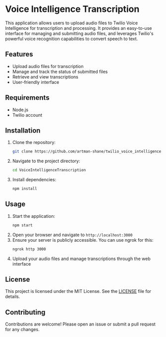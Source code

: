 # Voice Intelligence Transcription

This application allows users to upload audio files to Twilio Voice Intelligence for transcription and processing. It provides an easy-to-use interface for managing and submitting audio files, and leverages Twilio's powerful voice recognition capabilities to convert speech to text.

## Features

- Upload audio files for transcription
- Manage and track the status of submitted files
- Retrieve and view transcriptions
- User-friendly interface

## Requirements

- Node.js
- Twilio account

## Installation

1. Clone the repository:
    ```bash
    git clone https://github.com/artman-shane/twilio_voice_intelligence.git
    ```
2. Navigate to the project directory:
    ```bash
    cd VoiceIntelligenceTranscription
    ```
3. Install dependencies:
    ```bash
    npm install
    ```

## Usage

1. Start the application:
    ```bash
    npm start
    ```
2. Open your browser and navigate to `http://localhost:3000`
3. Ensure your server is publicly accessible. You can use ngrok for this:
    ```bash
    ngrok http 3000
    ```
4. Upload your audio files and manage transcriptions through the web interface

## License

This project is licensed under the MIT License. See the [LICENSE](LICENSE) file for details.

## Contributing

Contributions are welcome! Please open an issue or submit a pull request for any changes.

